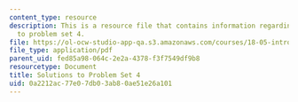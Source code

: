```yaml
---
content_type: resource
description: This is a resource file that contains information regarding solutions
  to problem set 4.
file: https://ol-ocw-studio-app-qa.s3.amazonaws.com/courses/18-05-introduction-to-probability-and-statistics-spring-2014/0a2212ac77e07db03ab80ae51e26a101_MIT18_05S14_ps4_solutions.pdf
file_type: application/pdf
parent_uid: fed85a98-064c-2e2a-4378-f3f7549df9b8
resourcetype: Document
title: Solutions to Problem Set 4
uid: 0a2212ac-77e0-7db0-3ab8-0ae51e26a101
---
```

